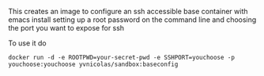 This creates an image to configure an ssh accessible base container with emacs install setting up a root password on the command line and choosing the port you want to expose for ssh

To use it do
```
docker run -d -e ROOTPWD=your-secret-pwd -e SSHPORT=youchoose -p youchoose:youchoose yvnicolas/sandbox:baseconfig
```
